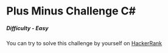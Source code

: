 # Plus Minus Challenge C#

##### Difficulty - Easy

You can try to solve this challenge by yourself on [HackerRank](https://www.hackerrank.com/challenges/plus-minus)
